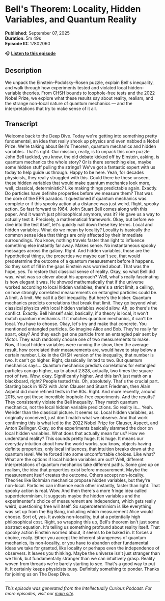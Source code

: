 # Bell's Theorem: Locality, Hidden Variables, and Quantum Reality

**Published:** September 07, 2025  
**Duration:** 5m 49s  
**Episode ID:** 17802060

🎧 **[Listen to this episode](https://intellectuallycurious.buzzsprout.com/2529712/episodes/17802060-bell's-theorem-locality-hidden-variables-and-quantum-reality)**

## Description

We unpack the Einstein–Podolsky–Rosen puzzle, explain Bell's inequality, and walk through how experiments tested and violated local hidden-variable theories. From CHSH bounds to loophole-free tests and the 2022 Nobel Prize, we explore what these results say about reality, realism, and the strange non-local nature of quantum mechanics — and the interpretations that try to make sense of it all.

## Transcript

Welcome back to the Deep Dive. Today we're getting into something pretty fundamental, an idea that really shook up physics and even nabbed a Nobel Prize. We're talking about Bell's Theorem, quantum mechanics and hidden variables. That's right. Our mission, really, is to unpack this core puzzle John Bell tackled, you know, the old debate kicked off by Einstein, asking, is quantum mechanics the whole story? Or is there something else, maybe some hidden stuff pulling the strings? We've got a fantastic expert with us today to help guide us through. Happy to be here. Yeah, for decades physicists, they really struggled with this. Could there be these unseen, these hidden variables that would make quantum mechanics look more, well, classical, deterministic? Like making things predictable again. Exactly. Do particles have definite properties before we measure them? That was the core of the EPR paradox. It questioned if quantum mechanics was complete or if this spooky action at a distance was just weird. Right, spooky action. So fast forward to 1964. John Stuart Bell comes along with this paper. And it wasn't just philosophical anymore, was it? He gave us a way to actually test it. Precisely, a mathematical framework. Okay, but before we dive into the test itself, let's quickly nail down these key terms. Local and hidden variables. What do we mean by locality? Locality is basically the common sense idea that things are only affected by their immediate surroundings. You know, nothing travels faster than light to influence something else instantly far away. Makes sense. No instantaneous spooky messages across the galaxy. Right. And hidden variables, those are the hypothetical things, the properties we maybe can't see, that would predetermine the outcome of a quantum measurement before it happens. So they sort of fill in the gaps Einstein was worried about. That was the hope, yes. To restore that classical sense of reality. Okay, so what Bell did was, what was so clever about his approach? Well, what's really fascinating is how elegant it was. He showed mathematically that if the universe worked according to local hidden variables, there's a strict limit, a ceiling, on how strongly correlated measurements on entangled particles could be. A limit. A limit. We call it a Bell inequality. But here's the kicker. Quantum mechanics predicts correlations that break that limit. They go beyond what classical physics with local hidden variables would allow. Ah, so there's the conflict. Exactly. Bell himself said, basically, if a theory is local, it won't match quantum mechanics. If it matches quantum mechanics, it can't be local. You have to choose. Okay, let's try and make that concrete. You mentioned entangled particles. So imagine Alice and Bob. They're really far apart, okay? And they each get one particle from an entangled pair sent by Victor. They each randomly choose one of two measurements to make. Now, if local hidden variables were running the show, then the average result, how correlated their measurements are, would have to stay below a certain number. Like in the CHSH version of the inequality, that number is two. It can't go higher. Right, classically limited to two. But quantum mechanics says... Quantum mechanics predicts correlations for entangled particles can go higher, up to about 2.828, actually, two times the square root of two. Wow, okay. Significantly higher. And this isn't just math on a blackboard, right? People tested this. Oh, absolutely. That's the crucial part. Starting back in 1972 with John Clauser and Stuart Friedman, then Alain Aspect did more refined tests in the 80s. Right. And more recently, around 2015, we got these incredible loophole-free experiments. And the results? They consistently violate the Bell inequality. They match quantum mechanics, not the local hidden variable predictions. So reality is... Yeah. Weirder than the classical picture. It seems so. Local hidden variables, as originally conceived, just don't match what we observe. And that work confirming this is what led to the 2022 Nobel Prize for Clauser, Aspect, and Anton Zeilinger. Okay, so the experiments basically slammed the door on local hidden variables. What does that actually mean for us? How we understand reality? This sounds pretty huge. It is huge. It means our everyday intuition about how the world works, you know, objects having definite properties, only local influences, that intuition breaks down at the quantum level. We're forced into some uncomfortable choices. Like what? What are the options if local hidden variables are out? Well, different interpretations of quantum mechanics take different paths. Some give up on realism, the idea that properties exist before measurement. Maybe the measurement itself creates the outcome. Others accept non-locality. Theories like Bohmian mechanics propose hidden variables, but they're non-local. Particles can influence each other instantly, faster than light. That spooky action is real. Wow. And then there's a more fringe idea called superdeterminism. It suggests maybe the hidden variables and the experimenter's choice of measurement are independent, which gets really weird, questioning free will itself. So superdeterminism is like everything was set up from the Big Bang, including which measurement Alice would choose. Sort of, yes. It avoids non-locality, but at a potentially high philosophical cost. Right, so wrapping this up, Bell's theorem isn't just some abstract equation. It's telling us something profound about reality itself. That spooky action Einstein worried about, it seems to be baked in. It forces a choice, really. Either you accept the inherent strangeness of quantum mechanics, its non-locality, or you have to abandon other fundamental ideas we take for granted, like locality or perhaps even the independence of observers. It leaves you thinking. Maybe the universe isn't just stranger than we think, but fundamentally stranger than we can intuitively grasp. Reality woven from threads we're barely starting to see. That's a good way to put it. It certainly keeps physicists busy. Definitely something to ponder. Thanks for joining us on The Deep Dive.

---
*This episode was generated from the Intellectually Curious Podcast. For more episodes, visit our [main site](https://intellectuallycurious.buzzsprout.com).*

